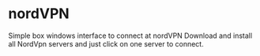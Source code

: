 # nordVPN
Simple box windows interface to connect at nordVPN
Download and install all NordVpn servers and just click on one server to connect.

